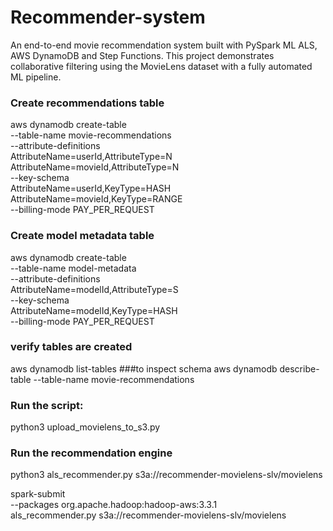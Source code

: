# Recommender-system
An end-to-end movie recommendation system built with PySpark ML ALS, AWS DynamoDB and Step Functions. This project demonstrates collaborative filtering using the MovieLens dataset with a fully automated ML pipeline.


### Create recommendations table
aws dynamodb create-table \
    --table-name movie-recommendations \
    --attribute-definitions \
        AttributeName=userId,AttributeType=N \
        AttributeName=movieId,AttributeType=N \
    --key-schema \
        AttributeName=userId,KeyType=HASH \
        AttributeName=movieId,KeyType=RANGE \
    --billing-mode PAY_PER_REQUEST

### Create model metadata table
aws dynamodb create-table \
    --table-name model-metadata \
    --attribute-definitions \
        AttributeName=modelId,AttributeType=S \
    --key-schema \
        AttributeName=modelId,KeyType=HASH \
    --billing-mode PAY_PER_REQUEST

### verify tables are created
aws dynamodb list-tables
###to inspect schema
aws dynamodb describe-table --table-name movie-recommendations

### Run the script:
python3 upload_movielens_to_s3.py

### Run the recommendation engine
python3 als_recommender.py s3a://recommender-movielens-slv/movielens

spark-submit \
  --packages org.apache.hadoop:hadoop-aws:3.3.1 \
  als_recommender.py s3a://recommender-movielens-slv/movielens






